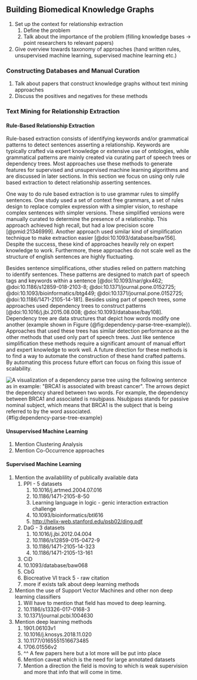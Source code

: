 ## Building Biomedical Knowledge Graphs

1. Set up the context for relationship extraction
	1. Define the problem
	2. Talk about the importance of the problem (filling knowledge bases -> point researchers to relevant papers)
2. Give overview towards taxonomy of approaches (hand written rules, unsupervised machine learning, supervised machine learning etc.)

### Constructing Databases and Manual Curation

1. Talk about papers that construct knowledge graphs without text mining approaches
2. Discuss the positives and negatives for these methods

### Text Mining for Relationship Extraction

#### Rule-Based Relationship Extraction

Rule-based extraction consists of identifying keywords and/or grammatical patterns to detect sentences asserting a relationship.
Keywords are typically crafted via expert knowledge or extensive use of ontologies, while grammatical patterns are mainly created via curating part of speech trees or dependency trees.
Most approaches use these methods to generate features for supervised and unsupervised machine learning algorithms and are discussed in later sections.
In this section we focus on using only rule based extraction to detect relationship asserting sentences.

One way to do rule based extraction is to use grammar rules to simplify sentences. 
One study used a set of context free grammars, a set of rules design to replace complex expression with a simpler vision, to reshape complex sentences with simpler versions.
These simplified versions were manually curated to determine the presence of a relationship.
This approach achieved high recall, but had a low precision score [@pmid:21346999].
Another approach used similar kind of simplification technique to make extraction easier [@doi:10.1093/database/baw156].
Despite the success, these kind of approaches heavily rely on expert knowledge to work.
Furthermore, these approaches do not scale well as the structure of english sentences are highly fluctuating.

Besides sentence simplifications, other studies relied on pattern matching to identify sentences.
These patterns are designed to match part of speech tags and keywords within a sentence [@doi:10.1093/nar/gkx462; @doi:10.1186/s12859-018-2103-8; @doi:10.1371/journal.pone.0152725; @doi:10.1093/bioinformatics/btg449; @doi:10.1371/journal.pone.0152725; @doi:10.1186/1471-2105-14-181].
Besides using part of speech trees, some approaches used dependency trees to construct patterns [@doi:10.1016/j.jbi.2015.08.008; @doi:10.1093/database/bay108].
Dependency tree are data structures that depict how words modify one another (example shown in Figure {@fig:dependency-parse-tree-example}).
Approaches that used these trees has similar detection performance as the other methods that used only part of speech trees.
Just like sentence simplification these methods require a significant amount of manual effort and expert knowledge to work well.
A future direction for these methods is to find a way to automate the construction of these hand crafted patterns.
By automating this process future effort can focus on fixing this issue of scalability.

![
A visualization of a dependency parse tree using the following sentence as in example: "BRCA1 is associated with breast cancer".
The arrows depict the dependency shared between two words.
For example, the dependency between BRCA1 and associated is nsubjpass.
Nsubjpass stands for passive nominal subject, which means that BRCA1 is the subject that is being referred to by the word associated.
](images/dependency_parse_example.png){#fig:dependency-parse-tree-example}

#### Unsupervised Machine Learning

1. Mention Clustering Analysis
2. Mention Co-Occurrence approaches

#### Supervised Machine Learning

1. Mention the availablility of publically available data
	1. PPI - 5 datasets 
	   1. 10.1016/j.artmed.2004.07.016 
	   2. 10.1186/1471-2105-8-50 
	   3. Learning language in logic - genic interaction extraction challenge
	   4. 10.1093/bioinformatics/btl616 
	   5. http://helix-web.stanford.edu/psb02/ding.pdf
	2. DaG - 3 datasets
	   1. 10.1016/j.jbi.2012.04.004 
	   2. 10.1186/s12859-015-0472-9
	   3. 10.1186/1471-2105-14-323 
	   4. 10.1186/1471-2105-13-161
	3. CiD 
	  1. 10.1093/database/baw068 
	4. CbG 
	  1. Biocreative VI track 5 - raw citation
	5. more if exists talk about deep learning methods
2. Mention the use of Support Vector Machines and other non deep learning classifiers
   1. Will have to mention that field has moved to deep learning.
   2. 10.1186/s13326-017-0168-3
   3. 10.1371/journal.pcbi.1004630
3. Mention deep learning methods
   1. 1901.06103v1
   2. 10.1016/j.knosys.2018.11.020
   3. 10.1177/0165551516673485
   4. 1706.01556v2
   5. ^^ A few papers here but a lot more will be put into place 
   6. Mention caveat which is the need for large annotated datasets
   7. Mention a direction the field is moving to which is weak supervision and more that info that will come in time.
